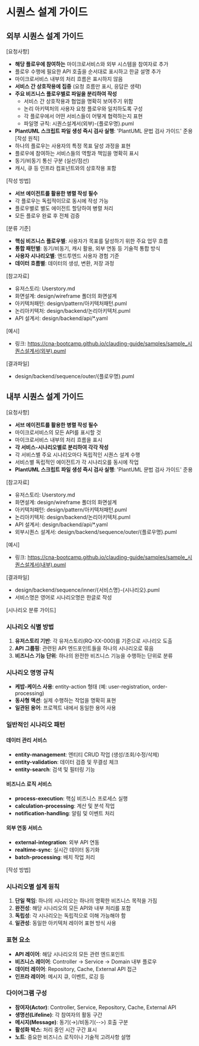# 시퀀스 설계 가이드

## 외부 시퀀스 설계 가이드 

[요청사항]
- **해당 플로우에 참여하는** 마이크로서비스와 외부 시스템을 참여자로 추가
- 플로우 수행에 필요한 API 호출을 순서대로 표시하고 한글 설명 추가
- 마이크로서비스 내부의 처리 흐름은 표시하지 않음
- **서비스 간 상호작용에 집중** (요청 흐름만 표시, 응답은 생략)
- **주요 비즈니스 플로우별로 파일을 분리하여 작성**
  - 서비스 간 상호작용과 협업을 명확히 보여주기 위함
  - 논리 아키텍처의 사용자 요청 플로우와 일치하도록 구성
  - 각 플로우에서 어떤 서비스들이 어떻게 협력하는지 표현
  - 파일명 규칙: 시퀀스설계서(외부)-{플로우명}.puml
- **PlantUML 스크립트 파일 생성 즉시 검사 실행**: 'PlantUML 문법 검사  가이드' 준용 
[작성 원칙]
- 하나의 플로우는 사용자의 특정 목표 달성 과정을 표현
- 플로우에 참여하는 서비스들의 역할과 책임을 명확히 표시
- 동기/비동기 통신 구분 (실선/점선)
- 캐시, 큐 등 인프라 컴포넌트와의 상호작용 포함

[작성 방법]
- **서브 에이전트를 활용한 병렬 작성 필수**
- 각 플로우는 독립적이므로 동시에 작성 가능
- 플로우별로 별도 에이전트 할당하여 병렬 처리
- 모든 플로우 완료 후 전체 검증

[분류 기준]
- **핵심 비즈니스 플로우별**: 사용자가 목표를 달성하기 위한 주요 업무 흐름
- **통합 패턴별**: 동기/비동기, 캐시 활용, 외부 연동 등 기술적 통합 방식
- **사용자 시나리오별**: 엔드투엔드 사용자 경험 기준
- **데이터 흐름별**: 데이터의 생성, 변환, 저장 과정

[참고자료]
- 유저스토리: Userstory.md
- 화면설계: design/wireframe 폴더의 화면설계 
- 아키텍처패턴: design/pattern/아키텍처패턴.puml
- 논리아키텍처: design/backend/논리아키텍처.puml
- API 설계서: design/backend/api/*.yaml

[예시]
- 링크: https://cna-bootcamp.github.io/clauding-guide/samples/sample_시퀀스설계서(외부).puml

[결과파일]
- design/backend/sequence/outer/{플로우명}.puml

## 내부 시퀀스 설계 가이드 

[요청사항]
- **서브 에이전트를 활용한 병렬 작성 필수**
- 마이크로서비스의 모든 API를 표시할 것 
- 마이크로서비스 내부의 처리 흐름을 표시 
- **각 서비스-시나리오별로 분리하여 각각 작성**
- 각 서비스별 주요 시나리오마다 독립적인 시퀀스 설계 수행
- 서비스별 독립적인 에이전트가 각 시나리오를 동시에 작업
- **PlantUML 스크립트 파일 생성 즉시 검사 실행**: 'PlantUML 문법 검사  가이드' 준용 

[참고자료]
- 유저스토리: Userstory.md
- 화면설계: design/wireframe 폴더의 화면설계 
- 아키텍처패턴: design/pattern/아키텍처패턴.puml
- 논리아키텍처: design/backend/논리아키텍처.puml
- API 설계서: design/backend/api/*.yaml
- 외부시퀀스 설계서: design/backend/sequence/outer/{플로우명}.puml

[예시]
- 링크: https://cna-bootcamp.github.io/clauding-guide/samples/sample_시퀀스설계서(내부).puml

[결과파일]
- design/backend/sequence/inner/{서비스명}-{시나리오}.puml
- 서비스명은 영어로 시나리오명은 한글로 작성  

[시나리오 분류 가이드]

### 시나리오 식별 방법
1. **유저스토리 기반**: 각 유저스토리(RQ-XX-000)를 기준으로 시나리오 도출
2. **API 그룹핑**: 관련된 API 엔드포인트들을 하나의 시나리오로 묶음
3. **비즈니스 기능 단위**: 하나의 완전한 비즈니스 기능을 수행하는 단위로 분류

### 시나리오 명명 규칙
- **케밥-케이스 사용**: entity-action 형태 (예: user-registration, order-processing)
- **동사형 액션**: 실제 수행하는 작업을 명확히 표현
- **일관된 용어**: 프로젝트 내에서 동일한 용어 사용

### 일반적인 시나리오 패턴

#### 데이터 관리 서비스
- **entity-management**: 엔티티 CRUD 작업 (생성/조회/수정/삭제)
- **entity-validation**: 데이터 검증 및 무결성 체크
- **entity-search**: 검색 및 필터링 기능

#### 비즈니스 로직 서비스
- **process-execution**: 핵심 비즈니스 프로세스 실행
- **calculation-processing**: 계산 및 분석 작업
- **notification-handling**: 알림 및 이벤트 처리

#### 외부 연동 서비스
- **external-integration**: 외부 API 연동
- **realtime-sync**: 실시간 데이터 동기화
- **batch-processing**: 배치 작업 처리

[작성 방법]

### 시나리오별 설계 원칙
1. **단일 책임**: 하나의 시나리오는 하나의 명확한 비즈니스 목적을 가짐
2. **완전성**: 해당 시나리오의 모든 API와 내부 처리를 포함
3. **독립성**: 각 시나리오는 독립적으로 이해 가능해야 함
4. **일관성**: 동일한 아키텍처 레이어 표현 방식 사용

### 표현 요소
- **API 레이어**: 해당 시나리오의 모든 관련 엔드포인트
- **비즈니스 레이어**: Controller → Service → Domain 내부 플로우
- **데이터 레이어**: Repository, Cache, External API 접근
- **인프라 레이어**: 메시지 큐, 이벤트, 로깅 등

### 다이어그램 구성
- **참여자(Actor)**: Controller, Service, Repository, Cache, External API
- **생명선(Lifeline)**: 각 참여자의 활동 구간
- **메시지(Message)**: 동기(→)/비동기(-->) 호출 구분
- **활성화 박스**: 처리 중인 시간 구간 표시
- **노트**: 중요한 비즈니스 로직이나 기술적 고려사항 설명